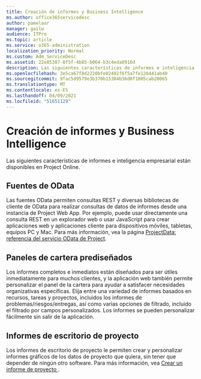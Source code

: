 ```yaml
---
title: Creación de informes y Business Intelligence
ms.author: office365servicedesc
author: pamelaar
manager: gailw
audience: ITPro
ms.topic: article
ms.service: o365-administration
localization_priority: Normal
ms.custom: Adm_ServiceDesc
ms.assetid: 22e85387-8f5f-4b85-b064-b3c4eda8916d
description: Las siguientes características de informes e inteligencia empresarial están disponibles en Project Online.
ms.openlocfilehash: 3e5ca67f8d2220bfe02492f6f5a7fe120441ab40
ms.sourcegitcommit: 9fac5d9579e3b370b15384b36d0f1805cab20065
ms.translationtype: MT
ms.contentlocale: es-ES
ms.lasthandoff: 04/09/2021
ms.locfileid: "51651129"
---
```

# <a name="reporting-and-business-intelligence"></a>Creación de informes y Business Intelligence

Las siguientes características de informes e inteligencia empresarial están disponibles en Project Online.
  
## <a name="odata-feeds"></a>Fuentes de OData

Las fuentes OData permiten consultas REST y diversas bibliotecas de cliente de OData para realizar consultas de datos de informes desde una instancia de Project Web App. Por ejemplo, puede usar directamente una consulta REST en un explorador web o usar JavaScript para crear aplicaciones web y aplicaciones cliente para dispositivos móviles, tabletas, equipos PC y Mac. Para más información, vea la página [ProjectData: referencia del servicio OData de Project](/previous-versions/office/project-odata/jj163015(v=office.15)).
  
## <a name="out-of-the-box-portfolio-dashboards"></a>Paneles de cartera prediseñados

Los informes completos e inmediatos están diseñados para ser útiles inmediatamente para muchos clientes, y la aplicación web también permite personalizar el panel de la cartera para ayudar a satisfacer necesidades organizativas específicas. Elija entre una variedad de informes basados en recursos, tareas y proyectos, incluidos los informes de problemas/riesgos/entregas, así como varias opciones de filtrado, incluido el filtrado por campos personalizados. Los informes se pueden personalizar fácilmente sin salir de la aplicación. 
  
## <a name="project-desktop-reporting"></a>Informes de escritorio de proyecto

Los informes de escritorio de proyecto le permiten crear y personalizar informes gráficos de los datos de proyecto que quiera, sin tener que depender de ningún otro software. Para más información, vea [Crear un informe de proyecto ](https://go.microsoft.com/fwlink/?LinkID=823657&amp;clcid=0x409).
